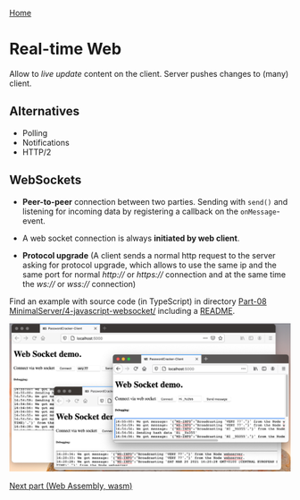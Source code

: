 [Home](../README.md)

# Real-time Web

Allow to *live update* content on the client. Server pushes changes to (many) client.

## Alternatives
* Polling
* Notifications
* HTTP/2

## WebSockets

* **Peer-to-peer** connection between two parties. Sending with ```send()``` and listening for incoming data by registering a callback on the ```onMessage```- event. 

* A web socket connection is always **initiated by web client**.

* **Protocol upgrade** (A client sends a normal http request to the server asking for protocol upgrade, which allows to use the same ip and the same port for normal *http://* or *https://* connection and at the same time the *ws://* or *wss://* connection)

Find an example with source code (in TypeScript) in directory [Part-08 MinimalServer/4-javascript-websocket/](../Part-08-MinimalServer/4-javascript-websocket) including a [README](../Part-08-MinimalServer/4-javascript-websocket/README.md).


![](../Part-08-MinimalServer/4-javascript-websocket/screenshots/WebSocketDemo-in-Browsers.png)




[Next part (Web Assembly, wasm)](../Part-12-WebAssembly/study-material--wasm.md)